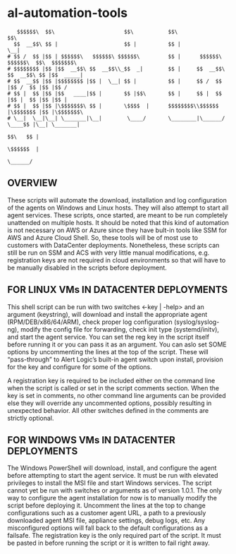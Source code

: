 # al-automation-tools


```
   $$$$$$\  $$\                      $$\           $$\                          $$\           
  $$  __$$\ $$ |                     $$ |          $$ |                         \__|          
# $$ /  $$ |$$ | $$$$$$\   $$$$$$\ $$$$$$\         $$ |      $$$$$$\   $$$$$$\  $$\  $$$$$$$\ 
# $$$$$$$$ |$$ |$$  __$$\ $$  __$$\\_$$  _|        $$ |     $$  __$$\ $$  __$$\ $$ |$$  _____|
# $$  __$$ |$$ |$$$$$$$$ |$$ |  \__| $$ |          $$ |     $$ /  $$ |$$ /  $$ |$$ |$$ /      
# $$ |  $$ |$$ |$$   ____|$$ |       $$ |$$\       $$ |     $$ |  $$ |$$ |  $$ |$$ |$$ |      
# $$ |  $$ |$$ |\$$$$$$$\ $$ |       \$$$$  |      $$$$$$$$\\$$$$$$  |\$$$$$$$ |$$ |\$$$$$$$\ 
# \__|  \__|\__| \_______|\__|        \____/       \________|\______/  \____$$ |\__| \_______|
                                                                    $$\   $$ |              
                                                                    \$$$$$$  |              
                                                                     \______/               
```




## OVERVIEW
These scripts will automate the download, installation and log configuration of the agents on Windows and Linux hosts. They will also attempt to start all
agent services. These scripts, once started, are meant to be run completely unattended on multiple hosts. It should be noted that this kind of automation 
is not necessary on AWS or Azure since they have bult-in tools like SSM for AWS and Azure Cloud Shell. So, these tools will be of most use to customers with 
DataCenter deployments. Nonetheless, these scripts can still be run on SSM and ACS with very little manual modifications, e.g. registration keys are not 
required in cloud environments so that will have to be manually disabled in the scripts before deployment.



## FOR LINUX VMs IN DATACENTER DEPLOYMENTS
This shell script can be run with two switches <-key | -help> and an argument (keystring), will download and install the appropriate agent (RPM/DEB/x86/64/ARM),
check proper log configuration (syslog/syslog-ng), modify the config file for forwarding, check init type (systemd/initv), and start the agent service. You can 
set the reg key in the script itself before running it or you can pass it as an argument. You can aslo set SOME options by uncommenting the lines at the top of
the script. These will “pass-through” to Alert Logic’s built-in agent switch upon install, provision for the key and configure for some of the options.

A registration key is required to be included either on the command line when the script is called or set in the script comments section. When the key is set in
comments, no other command line arguments can be provided else they will override any uncommented options, possibly resulting in unexpected behavior. All other
switches defined in the comments are strictly optional.


## FOR WINDOWS VMs IN DATACENTER DEPLOYMENTS
The Windows PowerShell will download, install, and configure the agent before attempting to start the agent service. It must be run with elevated privileges to
install the MSI file and start Windows services. The script cannot yet be run with switches or arguments as of version 1.0.1. The only way to configure the agent
installation for now is to manually modify the script before deploying it. Uncomment the lines at the top to change configurations such as a customer agent URL,
a path to a previously downloaded agent MSI file, appliance settings, debug logs, etc. Any misconfigured options will fall back to the default configurations as
a failsafe. The registration key is the only required part of the script. It must be pasted in before running the script or it is written to fail right away.
